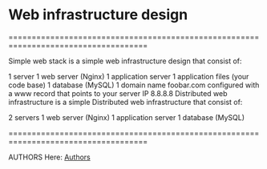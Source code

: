 <h1>Web infrastructure design</h1>
====================================================================================

Simple web stack
is a simple web infrastructure design that consist of:

1 server
1 web server (Nginx)
1 application server
1 application files (your code base)
1 database (MySQL)
1 domain name foobar.com configured with a www record that points to your server IP 8.8.8.8
Distributed web infrastructure
is a simple Distributed web infrastructure that consist of:
<p>
2 servers
1 web server (Nginx)
1 application server
1 database (MySQL)
</p>  
====================================================================================

AUTHORS
Here: <a href="https://github.com/Dikachi-official/alx-system_engineering-devops/blob/master/0x09-web_infrastructure_design/AUTHORS">Authors</a>
